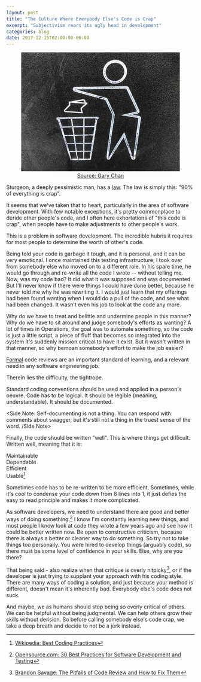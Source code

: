 ```yaml
---
layout: post
title: "The Culture Where Everybody Else's Code is Crap"
excerpt: "Subjectivism rears its ugly head in development"
categories: blog
date: 2017-12-15T02:00:00-06:00
---
```


<center><figure>
<img src="/images/trash.jpg">
<figcaption><a href="https://unsplash.com/photos/YzSZN3qvHeo">Source: Gary Chan</a></figcaption>
</figure></center>

Sturgeon, a deeply pessimistic man, has a <a href="https://en.wikipedia.org/wiki/Sturgeon%27s_law">law</a>.  The law is simply this: "90% of everything is crap".  

It seems that we've taken that to heart, particularly in the area of software development.  With few notable exceptions, it's pretty commonplace to deride other people's code, and I often here exhortations of "this code is crap", when people have to make adjustments to other people's work.

This is a problem in software development.  The incredible hubris it requires for most people to determine the worth of other's code.

Being told your code is garbage it tough, and it is personal, and it can be very emotional.  I once maintained this testing infrastructure; I took over from somebody else who moved on to a different role. In his spare time, he would go through and re-write all the code I wrote -- without telling me.  Now, was my code bad?  It did what it was supposed and was documented.  But I'll never know if there were things I could have done better, because he never told me why he was rewriting it.  I would just learn that my offerings had been found wanting when I would do a pull of the code, and see what had been changed.  It wasn't even his job to look at the code any more.

Why do we have to treat and belittle and undermine people in this manner?  Why do we have to sit around and judge somebody's efforts as wanting?  A lot of times in Operations, the goal was to automate something, so the code is just a little script, a piece of fluff that becomes so integrated into the system it's suddenly mission critical to have it exist.  But it wasn't written in that manner, so why bemoan somebody's effort to make the job easier?

<u>Formal</u> code reviews are an important standard of learning, and a relevant need in any software engineering job.

Therein lies the difficulty, the tightrope.

Standard coding conventions should be used and applied in a person's oeuvre.  Code has to be logical.  It should be legible (meaning, understandable).  It should be documented.

<Side Note: Self-documenting is not a thing.  You can respond with comments about swagger, but it's still not a thing in the truest sense of the word.  /Side Note>

Finally, the code should be written "well".  This is where things get difficult.  Written well, meaning that it is:

 Maintainable <br>
 Dependable <br>
 Efficient <br>
 Usable[^1]

Sometimes code has to be re-written to be more efficient.  Sometimes, while it's cool to condense your code down from 8 lines into 1, it just defies the easy to read principle and makes it more complicated.

As software developers, we need to understand there are good and better ways of doing something.[^2]  I know I'm constantly learning new things, and most people I know look at code they wrote a few years ago and see how it could be better written now.  Be open to constructive criticism, because there is always a better or cleaner way to do something.  So try not to take things too personally.  You were hired to develop things (arguably code), so there must be some level of confidence in your skills. Else, why are you there?

That being said - also realize when that critique is overly nitpicky[^3], or if the developer is just trying to supplant your approach with his coding style. There are many ways of coding a solution, and just because your method is different, doesn't mean it's inherently bad.  Everybody else's code does not suck. 

And maybe, we as humans should stop being so overly critical of others.  We can be helpful without being judgmental.  We can help others grow their skills without derision.  So before calling somebody else's code crap, we take a deep breath and decide to not be a jerk instead.

[^1]: <a href="https://en.wikipedia.org/wiki/Best_coding_practices">Wikipedia: Best Coding Practices</a>
[^2]: <a href="https://opensource.com/article/17/5/30-best-practices-software-development-and-testing">Opensource.com: 30 Best Practices for Software Development and Testing</a>
[^3]: <a href="https://www.brandonsavage.net/the-pitfalls-of-code-review-and-how-to-fix-them/">Brandon Savage: The Pitfalls of Code Review and How to Fix Them</a>
